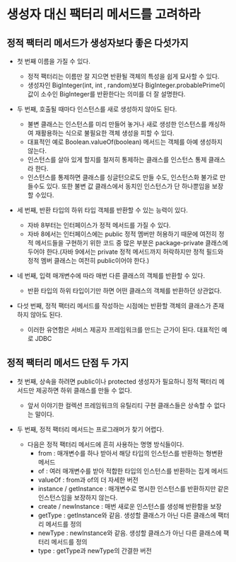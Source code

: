 <h1>생성자 대신 팩터리 메서드를 고려하라</h1>

<h2>정적 팩터리 메서드가 생성자보다 좋은 다섯가지</h2>

- 첫 번째 이름을 가질 수 있다.
    - 정적 팩터리는 이름만 잘 지으면 반환될 객체의 특성을 쉽게 묘사할 수 있다.
    - 생성자인 BigInteger(int, int , random)보다 BigInteger.probablePrime이 값이 소수인 BigInteger를 반환한다는 의미를 더 잘 설명한다.

- 두 번째, 호출될 때마다 인스턴스를 새로 생성하지 않아도 된다.
    - 불변 클래스는 인스턴스를 미리 만들어 놓거나 새로 생성한 인스턴스를 캐싱하여 재활용하는 식으로 불필요한 객체 생성을 피할 수 있다.
    - 대표적인 예로 Boolean.valueOf(boolean) 메서드는 객체를 아예 생성하지 않는다.
    - 인스턴스를 살아 있게 할지를 철저히 통제하는 클래스를 인스턴스 통제 클래스라 한다.
    - 인스턴스를 통제하면 클래스를 싱글턴으로도 만들 수도, 인스턴스화 불가로 만들수도 있다. 또한 불변 값 클래스에서 동치인 인스턴스가 단 하나뿐임을 보장 할 수있다.

- 세 번째, 반환 타입의 하위 타입 객체를 반환할 수 있는 능력이 있다.
    - 자바 8부터는 인터페이스가 정적 메서드를 가질 수 있다.
    - 자바 8에서는 인터페이스에는 public 정적 멤버만 허용하기 때문에 여전히 정적 메서드들을 구현하기 위한 코드 중 많은 부분은 package-private 클래스에 두어야 한다.(자바 9에서는 private 정적 메서드까지 허락하지만 정적 필드와 정적 멤버 클래스는 여전히 public이어야 한다.)

- 네 번째, 입력 매개변수에 따라 매번 다른 클래스의 객체를 반환할 수 있다.
    - 반환 타입의 하위 타입이기만 하면 어떤 클래스의 객체를 반환하던 상관없다.

- 다섯 번째, 정적 팩터리 메서드를 작성하는 시점에는 반환할 객체의 클래스가 존재하지 않아도 된다.
    - 이러한 유연함은 서비스 제공자 프레임워크를 만드는 근가이 된다. 대표적인 예로 JDBC


<h2>정적 팩터리 메서드 단점 두 가지</h2>

- 첫 번째, 상속을 하려면 public이나 protected 생성자가 필요하니 정적 팩터리 메서드만 제공하면 하위 클래스를 만들 수 없다.
    - 앞서 이야기한 컬렉션 프레임워크의 유틸리티 구현 클래스들은 상속할 수 없다는 말이다.

- 두 번째, 정적 팩터리 메서드는 프로그래머가 찾기 어렵다.
    - 다음은 정적 팩터리 메서드에 흔히 사용하는 명명 방식들이다.
        - from : 매개변수를 하나 받아서 해당 타입의 인스턴스를 반환하는 형변환 메서드
        - of : 여러 매개변수를 받아 적합한 타입의 인스턴스를 반환하는 집게 메서드
        - valueOf : from과 of의 더 자세한 버전
        - instance / getInstance : 매개변수로 명시한 인스턴스를 반환하지만 같은 인스턴스임을 보장하지 않는다.
        - create / newInstance : 매번 새로운 인스턴스를 생성해 반환함을 보장
        - getType : getInstance와 같음. 생성할 클래스가 아닌 다른 클래스에 팩터리 메서드를 정의
        - newType : newInstance와 같음. 생성할 클래스가 아닌 다른 클래스에 팩터리 메서드를 정의
        - type : getType과 newType의 간결한 버전